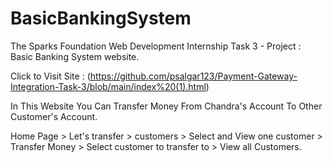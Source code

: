 # BasicBankingSystem

The Sparks Foundation Web Development Internship Task 3 - Project : Basic Banking System website.

Click to Visit Site : (https://github.com/psalgar123/Payment-Gateway-Integration-Task-3/blob/main/index%20(1).html)

In This Website You Can Transfer Money From Chandra's Account To Other Customer's Account.
 
Home Page > Let's transfer > customers > Select and View one customer > Transfer Money > Select customer to transfer to > View all Customers.
